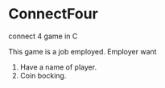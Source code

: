 # ConnectFour
connect 4 game in C

This game is a job employed. Employer want
1. Have a name of player.
2. Coin bocking.
